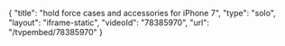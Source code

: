 {
    "title": "hold force cases and accessories for iPhone 7",
    "type": "solo",
    "layout": "iframe-static",
    "videoId": "78385970",
    "url": "\/tvpembed\/78385970"
}